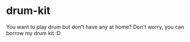 # drum-kit
You want to play drum but don't have any at home? Don't worry, you can borrow my drum kit :D

